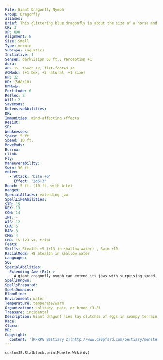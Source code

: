 ```yaml
---
File: Giant Dragonfly Nymph
Group: Dragonfly
aliases: 
Brief: This glittering blue dragonfly is about the size of a horse and is large enough to carry off small farm animals or people.
CR: 3
XP: 800
Alignment: N
Size: Small
Type: vermin
SubType: (aquatic)
Initiative: 1
Senses: darkvision 60 ft.; Perception +1
Aura: 
AC: 15, touch 12, flat-footed 14
ACMods: (+1 Dex, +3 natural, +1 size)
HP: 32
HD: (5d8+10)
HPMods: 
Fortitude: 6
Reflex: 2
Will: 2
SaveMods: 
DefensiveAbilities: 
DR: 
Immunities: mind-affecting effects
Resist: 
SR: 
Weaknesses: 
Space: 5 ft.
Speed: 10 ft.
MoveMods: 
Burrow: 
Climb: 
Fly: 
Maneuverability: 
Swim: 30 ft.
Melee: 
  - Attack: "bite +6"
    Effect: "2d6+3"
Reach: 5 ft. (10 ft. with bite)
Ranged: 
SpecialAttacks: extending jaw
SpellLikeAbilities: 
STR: 15
DEX: 13
CON: 14
INT: -
WIS: 12
CHA: 5
BAB: 3
CMB: 4
CMD: 15 (23 vs. trip)
Feats: 
Skills: Stealth +5 (+13 in shallow water) , Swim +10
RacialMods: +8 Stealth in shallow water
Languages: 
SQ: 
SpecialAbilities:
  Extending Jaw (Ex): >
    A giant dragonfly nymph can extend its jaws with surprising speed. Not only does this extend the nymph's reach with its bite attack, but during the surprise round, a nymph gains a +4 bonus on attack rolls with its bite.
SpellsKnown: 
SpellsPrepared: 
SpellDomains: 
Bloodline: 
Environment: water
Temperature: temperate/warm
Organization: solitary, pair, or brood (3-8)
Treasure: incidental
Description: Giant dragonf lies lay clutches of eggs in swampy terrain or areas of standing water. Their young, called nymphs, voraciously eat carrion and small prey, growing and maturing rapidly until they sprout fully functional wings and become adult dragonf lies.
Race: 
Class: 
MR: 
Copyright:
  Content: '[PFRPG Bestiary 2](http://www.d20pfsrd.com/bestiary/monster-listings/vermin/dragonfly-giant/dragonfly-giant-nymph)'
---
```

```dataviewjs
customJS.Statblock.printMonsterWiki(dv)
```
